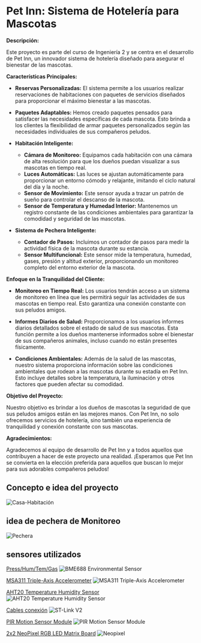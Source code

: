# Pet Inn: Sistema de Hotelería para Mascotas

**Descripción:**

Este proyecto es parte del curso de Ingeniería 2 y se centra en el desarrollo de Pet Inn, un innovador sistema de hotelería diseñado para asegurar el bienestar de las mascotas. 

**Características Principales:**

- **Reservas Personalizadas:** El sistema permite a los usuarios realizar reservaciones de habitaciones con paquetes de servicios diseñados para proporcionar el máximo bienestar a las mascotas.

- **Paquetes Adaptables:** Hemos creado paquetes pensados para satisfacer las necesidades específicas de cada mascota. Esto brinda a los clientes la flexibilidad de armar paquetes personalizados según las necesidades individuales de sus compañeros peludos.

- **Habitación Inteligente:**
  - **Cámara de Monitoreo:** Equipamos cada habitación con una cámara de alta resolución para que los dueños puedan visualizar a sus mascotas en tiempo real.
  - **Luces Automáticas:** Las luces se ajustan automáticamente para proporcionar un entorno cómodo y relajante, imitando el ciclo natural del día y la noche.
  - **Sensor de Movimiento:** Este sensor ayuda a trazar un patrón de sueño para controlar el descanso de la mascota.
  - **Sensor de Temperatura y Humedad Interior:** Mantenemos un registro constante de las condiciones ambientales para garantizar la comodidad y seguridad de las mascotas.

- **Sistema de Pechera Inteligente:**
  - **Contador de Pasos:** Incluimos un contador de pasos para medir la actividad física de la mascota durante su estancia.
  - **Sensor Multifuncional:** Este sensor mide la temperatura, humedad, gases, presión y altitud exterior, proporcionando un monitoreo completo del entorno exterior de la mascota.

**Enfoque en la Tranquilidad del Cliente:**

- **Monitoreo en Tiempo Real:** Los usuarios tendrán acceso a un sistema de monitoreo en línea que les permitirá seguir las actividades de sus mascotas en tiempo real. Esto garantiza una conexión constante con sus peludos amigos.

- **Informes Diarios de Salud:** Proporcionamos a los usuarios informes diarios detallados sobre el estado de salud de sus mascotas. Esta función permite a los dueños mantenerse informados sobre el bienestar de sus compañeros animales, incluso cuando no están presentes físicamente.

- **Condiciones Ambientales:** Además de la salud de las mascotas, nuestro sistema proporciona información sobre las condiciones ambientales que rodean a las mascotas durante su estadía en Pet Inn. Esto incluye detalles sobre la temperatura, la iluminación y otros factores que pueden afectar su comodidad.

**Objetivo del Proyecto:**

Nuestro objetivo es brindar a los dueños de mascotas la seguridad de que sus peludos amigos están en las mejores manos. Con Pet Inn, no solo ofrecemos servicios de hotelería, sino también una experiencia de tranquilidad y conexión constante con sus mascotas.

**Agradecimientos:**

Agradecemos al equipo de desarrollo de Pet Inn y a todos aquellos que contribuyen a hacer de este proyecto una realidad. ¡Esperamos que Pet Inn se convierta en la elección preferida para aquellos que buscan lo mejor para sus adorables compañeros peludos!


## Concepto e idea del proyecto 
![Casa-Habitación](https://github.com/Gaby790/PetSuite-CodeCrafter/raw/main/Idea%20y%20proceso/Idea%20ExpoCenfo.jpg)

## idea de pechera de Monitoreo
![Pechera](https://github.com/Gaby790/PetSuite-CodeCrafter/raw/main/Idea%20y%20proceso/pechera.jpg)

## sensores utilizados
[Press/Hum/Tem/Gas](https://www.crcibernetica.com/environmental-sensor-bme688-stemma-qt/)
![BME688 Environmental Sensor](https://github.com/Gaby790/PetSuite-CodeCrafter/raw/main/Sensores/BME688.jpg)


[MSA311 Triple-Axis Accelerometer](https://www.crcibernetica.com/msa311-triple-axis-accelerometer-stemma-qt-qwiic/)
![MSA311 Triple-Axis Accelerometer](https://github.com/Gaby790/PetSuite-CodeCrafter/raw/main/Sensores/MSA311.jpg)


[AHT20 Temperature Humidity Sensor](https://www.crcibernetica.com/aht20-temperature-humidity-sensor-breakout-board-stemma-qt-qwiic/)
![AHT20 Temperature Humidity Sensor](https://github.com/Gaby790/PetSuite-CodeCrafter/raw/main/Sensores/AHT20.jpg)


[Cables conexión](https://www.crcibernetica.com/stemma-qt-qwiic-jst-sh-4-pin-cable-20cm/)
![ST-Link V2](https://github.com/Gaby790/PetSuite-CodeCrafter/raw/main/Sensores/ST-Link%20V2.jpg)

[PIR Motion Sensor Module](https://www.crcibernetica.com/pir-motion-sensor-module/)
![PIR Motion Sensor Module](https://github.com/Gaby790/PetSuite-CodeCrafter/raw/main/Sensores/PIR%20Motion%20Sensor%20Module.jpg)


[2x2 NeoPixel RGB LED Matrix Board](https://www.crcibernetica.com/2-x-2-neopixel-rgb-led-matrix-board/)
![Neopixel](https://github.com/Gaby790/PetSuite-CodeCrafter/raw/main/Sensores/2x2%20NeoPixel%20RGB%20LED%20Matrix%20Board.jpg)
